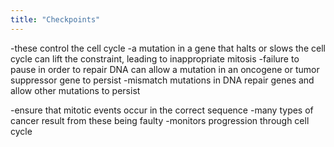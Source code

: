 ```yaml
---
title: "Checkpoints"
---
```

-these control the cell cycle
-a mutation in a gene that halts or slows the cell cycle can lift the constraint, leading to inappropriate mitosis
-failure to pause in order to repair DNA can allow a mutation in an oncogene or tumor suppressor gene to persist
-mismatch mutations in DNA repair genes and allow other mutations to persist

-ensure that mitotic events occur in the correct sequence
-many types of cancer result from these being faulty
-monitors progression through cell cycle


